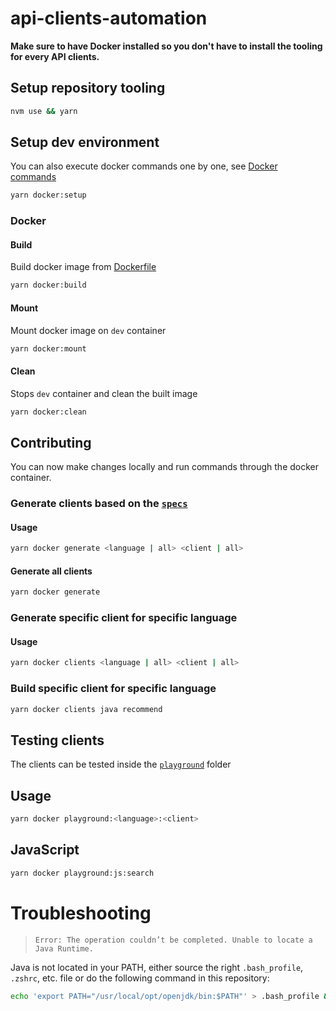 # api-clients-automation

**Make sure to have Docker installed so you don't have to install the tooling for every API clients.**

## Setup repository tooling

```bash
nvm use && yarn
```

## Setup dev environment

You can also execute docker commands one by one, see [Docker commands](#docker)

```bash
yarn docker:setup
```

### Docker

#### Build

Build docker image from [Dockerfile](./Dockerfile)

```bash
yarn docker:build
```

#### Mount

Mount docker image on `dev` container

```bash
yarn docker:mount
```

#### Clean

Stops `dev` container and clean the built image

```bash
yarn docker:clean
```

## Contributing

You can now make changes locally and run commands through the docker container.

### Generate clients based on the [`specs`](./specs/)

#### Usage

```bash
yarn docker generate <language | all> <client | all>
```

#### Generate all clients

```bash
yarn docker generate
```

### Generate specific client for specific language

#### Usage

```bash
yarn docker clients <language | all> <client | all>
```

### Build specific client for specific language

```bash
yarn docker clients java recommend
```

## Testing clients

The clients can be tested inside the [`playground`](./playground) folder

## Usage

```bash
yarn docker playground:<language>:<client>
```

## JavaScript

```bash
yarn docker playground:js:search
```

# Troubleshooting

> `Error: The operation couldn’t be completed. Unable to locate a Java Runtime.`

Java is not located in your PATH, either source the right `.bash_profile`, `.zshrc`, etc. file or do the following command in this repository:

```bash
echo 'export PATH="/usr/local/opt/openjdk/bin:$PATH"' > .bash_profile && source .bash_profile
```
